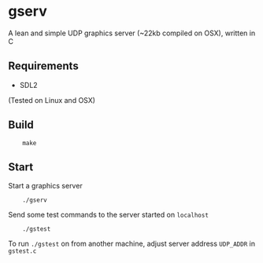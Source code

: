 # gserv
A lean and simple UDP graphics server (~22kb compiled on OSX), written in C

## Requirements

* SDL2

(Tested on Linux and OSX)

## Build

```
    make
```    


## Start

Start a graphics server
```
    ./gserv
```    

Send some test commands to the server started on `localhost`
```
    ./gstest
```    

To run `./gstest` on from another machine, adjust server address `UDP_ADDR` in `gstest.c`

